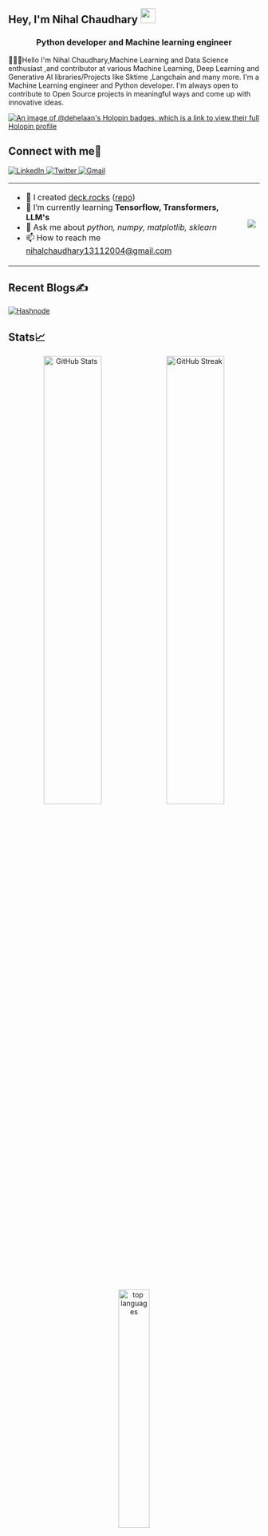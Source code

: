 <!-- Short Introduction -->
<h2 align="left">Hey, I'm Nihal Chaudhary <img src="https://raw.githubusercontent.com/aemmadi/aemmadi/master/wave.gif" width="30"/></h2>
<h3 align="center">Python developer and  Machine learning engineer</h3>
<p>👨🏻‍💻Hello I'm Nihal Chaudhary,Machine Learning and Data Science enthusiast ,and contributor at various Machine Learning, Deep Learning and Generative AI libraries/Projects like Sktime ,Langchain and many more. I'm a Machine Learning engineer and Python developer. I'm always open to contribute to Open Source projects in meaningful ways and come up with innovative ideas.</p>
<!-- Socials Links -->

[![An image of @dehelaan's Holopin badges, which is a link to view their full Holopin profile](https://holopin.me/dehelaan)](https://holopin.io/@dehelaan)
<h2 align="left">Connect with me🤝</h2>
<div align="left">
  <a href="https://www.linkedin.com/in/nihal-chaudhary-a8414b281/" target="_blank">
    <img alt="LinkedIn" src="https://img.shields.io/badge/linkedin-%230077B5.svg?style=for-the-badge&logo=linkedin&logoColor=white"/>
  </a>
  <a href="https://x.com/1NihalChaudhary" target="_blank">
    <img alt="Twitter" src="https://img.shields.io/badge/Twitter-%231DA1F2.svg?style=for-the-badge&logo=Twitter&logoColor=white"/>
  </a>
  <a href="mailto:nihalchaudhary13112004@gmail.com" target="_blank">
    <img alt="Gmail" src="https://img.shields.io/badge/Gmail-D14836?style=for-the-badge&logo=gmail&logoColor=white"/>
  </a>
</div>

<!-- About Me-->
<table align=center>
  <tr>
    <td>
      <ul>
        <li> 🔭 I created <a href="https://deck.rocks">deck.rocks</a> (<a href="https://github.com/creatorrr/deck.rocks">repo</a>)
        <li> 🌱 I’m currently learning <b>Tensorflow, Transformers, LLM's</b>
        <li> 💬 Ask me about <i>python, numpy, matplotlib, sklearn</i>
        <li> 📫 How to reach me <a href="mailto:nihalchaudhary13112004@gmail.com">nihalchaudhary13112004@gmail.com</a>
      </ul>
    </td>
    <td>
      <p align=right><img src="https://quotes-github-readme.vercel.app/api?type=vertical&theme=merko"/></p>
    </td>
  </tr>
</table> 

<!-- Blogs Links -->
<h2 align="left">Recent Blogs✍️</h2>
<div align="left">
  <a href="https://hashnode.com/@Dehelaan" target="_blank">
    <img alt="Hashnode" src="https://img.shields.io/badge/Hashnode-2962FF?style=for-the-badge&logo=hashnode&logoColor=white"/>
  </a>
<!-- GitHub Stats -->
<div>
  <h2>Stats📈</h2>

  <p align="center">
     <img width="48%" src="https://github-readme-stats.vercel.app/api?username=Dehelaan&show_icons=true&theme=tokyonight" alt="GitHub Stats" />
    <img width="48%" src="https://github-readme-streak-stats.herokuapp.com/?user=Dehelaan&theme=tokyonight" alt="GitHub Streak" />
    <img width="35%" src="https://github-readme-stats.vercel.app/api/top-langs/?username=Dehelaan&theme=tokyonight&hide=html" alt="top languages"/>
  </p>
</div>
